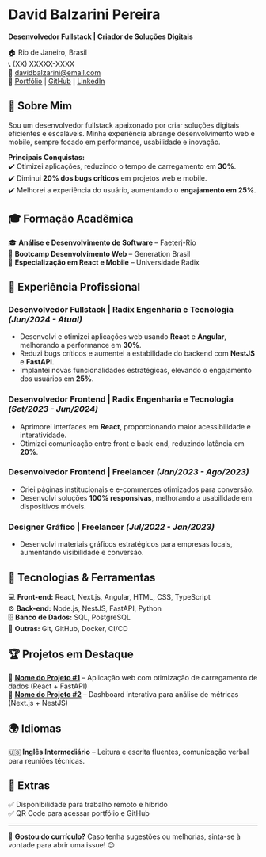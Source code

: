 # David Balzarini Pereira
**Desenvolvedor Fullstack | Criador de Soluções Digitais**

🏠 Rio de Janeiro, Brasil  
📞 (XX) XXXXX-XXXX  
📧 davidbalzarini@email.com  
🔗 [Portfólio](https://main--aesthetic-sopapillas-1e903b.netlify.app/) | [GitHub](https://github.com/davidbalzarini) | [LinkedIn](https://www.linkedin.com/in/david-balzarini-pereira-645481227/)  

## 🚀 Sobre Mim
Sou um desenvolvedor fullstack apaixonado por criar soluções digitais eficientes e escaláveis. Minha experiência abrange desenvolvimento web e mobile, sempre focado em performance, usabilidade e inovação.  

**Principais Conquistas:**  
✔️ Otimizei aplicações, reduzindo o tempo de carregamento em **30%**.  
✔️ Diminui **20% dos bugs críticos** em projetos web e mobile.  
✔️ Melhorei a experiência do usuário, aumentando o **engajamento em 25%**.  

## 🎓 Formação Acadêmica
🎓 **Análise e Desenvolvimento de Software** – Faeterj-Rio  
📜 **Bootcamp Desenvolvimento Web** – Generation Brasil  
📜 **Especialização em React e Mobile** – Universidade Radix  

## 💼 Experiência Profissional

### Desenvolvedor Fullstack | Radix Engenharia e Tecnologia *(Jun/2024 - Atual)*
- Desenvolvi e otimizei aplicações web usando **React** e **Angular**, melhorando a performance em **30%**.
- Reduzi bugs críticos e aumentei a estabilidade do backend com **NestJS** e **FastAPI**.
- Implantei novas funcionalidades estratégicas, elevando o engajamento dos usuários em **25%**.

### Desenvolvedor Frontend | Radix Engenharia e Tecnologia *(Set/2023 - Jun/2024)*
- Aprimorei interfaces em **React**, proporcionando maior acessibilidade e interatividade.
- Otimizei comunicação entre front e back-end, reduzindo latência em **20%**.

### Desenvolvedor Frontend | Freelancer *(Jan/2023 - Ago/2023)*
- Criei páginas institucionais e e-commerces otimizados para conversão.
- Desenvolvi soluções **100% responsivas**, melhorando a usabilidade em dispositivos móveis.

### Designer Gráfico | Freelancer *(Jul/2022 - Jan/2023)*
- Desenvolvi materiais gráficos estratégicos para empresas locais, aumentando visibilidade e conversão.

## 🔧 Tecnologias & Ferramentas

💻 **Front-end:** React, Next.js, Angular, HTML, CSS, TypeScript  
⚙️ **Back-end:** Node.js, NestJS, FastAPI, Python  
🗄️ **Banco de Dados:** SQL, PostgreSQL  
🚀 **Outras:** Git, GitHub, Docker, CI/CD  

## 🏆 Projetos em Destaque
🔹 **[Nome do Projeto #1](linkdoproj1.com)** – Aplicação web com otimização de carregamento de dados (React + FastAPI)  
🔹 **[Nome do Projeto #2](linkdoproj2.com)** – Dashboard interativa para análise de métricas (Next.js + NestJS)  

## 🌍 Idiomas
🇺🇸 **Inglês Intermediário** – Leitura e escrita fluentes, comunicação verbal para reuniões técnicas.  

## 📲 Extras
✅ Disponibilidade para trabalho remoto e híbrido  
✅ QR Code para acessar portfólio e GitHub  

---

📌 **Gostou do currículo?** Caso tenha sugestões ou melhorias, sinta-se à vontade para abrir uma issue! 😊
